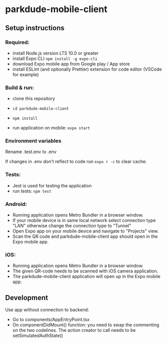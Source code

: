 # parkdude-mobile-client

## Setup instructions

### Required:
- install Node.js version LTS 10.0 or greater
- install Expo CLI ```npm install -g expo-cli```
- download Expo mobile app from Google play / App store
- install ESLint (and optionally Prettier) extension for code editor (VSCode for example)

### Build & run:
- clone this repository
- ```cd parkdude-mobile-client```
- ```npm install```

- run application on mobile: ```expo start```

### Environment variables
Rename .test.env to .env

If changes in .env don't reflect to code run ```expo r -c``` to clear cache.

### Tests:
- Jest is used for testing the application
- run tests: ```npm test```

### Android:
- Running application opens Metro Bundler in a browser window.
- If your mobile device is in same local network select connection type "LAN" otherwise change the connection type to "Tunnel"
- Open Expo app on your mobile device and navigate to "Projects" view.
- Scan the QR code and parkdude-mobile-client app should open in the Expo mobile app.

### iOS:
- Running application opens Metro Bundler in a browser window.
- The given QR-code needs to be scanned with iOS camera application.
- The parkdude-mobile-client application will open up in the Expo mobile app.

## Development
Use app without connection to backend:
- Go to components/AppEntryPoint.tsx
- On componentDidMount() function: you need to swap the commenting on the two codelines. The action creator to call needs to be setSimulatedAuthState()
